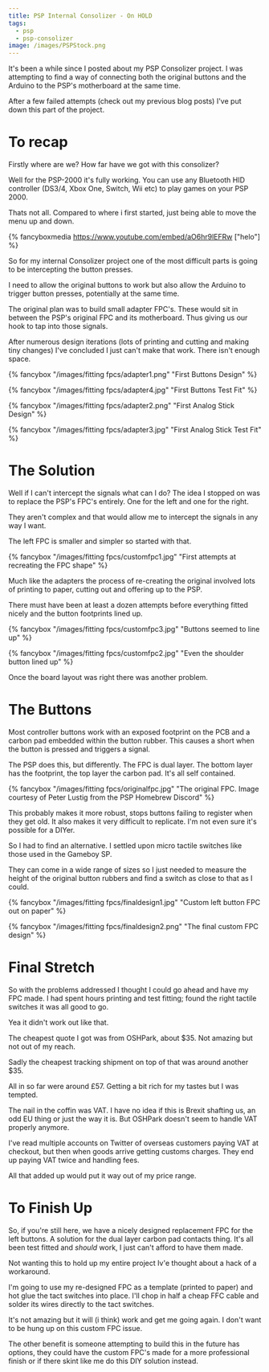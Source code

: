 ```yaml
---
title: PSP Internal Consolizer - On HOLD
tags:
  - psp
  - psp-consolizer
image: /images/PSPStock.png
---
```


It's been a while since I posted about my PSP Consolizer project. I was attempting to find a way of connecting both the original buttons and the Arduino to the PSP's motherboard at the same time.

After a few failed attempts (check out my previous blog posts) I've put down this part of the project.

<!-- more -->

# To recap

Firstly where are we? How far have we got with this consolizer?

Well for the PSP-2000 it's fully working. You can use any Bluetooth HID controller (DS3/4, Xbox One, Switch, Wii etc) to play games on your PSP 2000.

Thats not all. Compared to where i first started, just being able to move the menu up and down.

{% fancyboxmedia https://www.youtube.com/embed/aO6hr9lEFRw  ["helo"] %}

So for my internal Consolizer project one of the most difficult parts is going to be intercepting the button presses.

I need to allow the original buttons to work but also allow the Arduino to trigger button presses, potentially at the same time.

The original plan was to build small adapter FPC's. These would sit in between the PSP's original FPC and its motherboard. Thus giving us our hook to tap into those signals.

After numerous design iterations (lots of printing and cutting and making tiny changes) I've concluded I just can't make that work. There isn't enough space.

{% fancybox "/images/fitting fpcs/adapter1.png" "First Buttons Design" %}

{% fancybox "/images/fitting fpcs/adapter4.jpg" "First Buttons Test Fit" %}

{% fancybox "/images/fitting fpcs/adapter2.png" "First Analog Stick Design" %}

{% fancybox "/images/fitting fpcs/adapter3.jpg" "First Analog Stick Test Fit" %}

# The Solution

Well if I can't intercept the signals what can I do? The idea I stopped on was to replace the PSP's FPC's entirely. One for the left and one for the right.

They aren't complex and that would allow me to intercept the signals in any way I want.

The left FPC is smaller and simpler so started with that.

{% fancybox "/images/fitting fpcs/customfpc1.jpg" "First attempts at recreating the FPC shape" %}

Much like the adapters the process of re-creating the original involved lots of printing to paper, cutting out and offering up to the PSP.

There must have been at least a dozen attempts before everything fitted nicely and the button footprints lined up.

{% fancybox "/images/fitting fpcs/customfpc3.jpg" "Buttons seemed to line up" %}

{% fancybox "/images/fitting fpcs/customfpc2.jpg" "Even the shoulder button lined up" %}

Once the board layout was right there was another problem.

# The Buttons

Most controller buttons work with an exposed footprint on the PCB and a carbon pad embedded within the button rubber. This causes a short when the button is pressed and triggers a signal.

The PSP does this, but differently. The FPC is dual layer. The bottom layer has the footprint, the top layer the carbon pad. It's all self contained.

{% fancybox "/images/fitting fpcs/originalfpc.jpg" "The original FPC. Image courtesy of Peter Lustig from the PSP Homebrew Discord" %}

This probably makes it more robust, stops buttons failing to register when they get old. It also makes it very difficult to replicate. I'm not even sure it's possible for a DIYer.

So I had to find an alternative. I settled upon micro tactile switches like those used in the Gameboy SP.

They can come in a wide range of sizes so I just needed to measure the height of the original button rubbers and find a switch as close to that as I could.

{% fancybox "/images/fitting fpcs/finaldesign1.jpg" "Custom left button FPC out on paper" %}

{% fancybox "/images/fitting fpcs/finaldesign2.png" "The final custom FPC design" %}

# Final Stretch

So with the problems addressed I thought I could go ahead and have my FPC made. I had spent hours printing and test fitting; found the right tactile switches it was all good to go.

Yea it didn't work out like that.

The cheapest quote I got was from OSHPark, about $35. Not amazing but not out of my reach.

Sadly the cheapest tracking shipment on top of that was around another $35.

All in so far were around £57. Getting a bit rich for my tastes but I was tempted.

The nail in the coffin was VAT. I have no idea if this is Brexit shafting us, an odd EU thing or just the way it is. But OSHPark doesn't seem to handle VAT properly anymore.

I've read multiple accounts on Twitter of overseas customers paying VAT at checkout, but then when goods arrive getting customs charges. They end up paying VAT twice and handling fees.

All that added up would put it way out of my price range.

# To Finish Up

So, if you're still here, we have a nicely designed replacement FPC for the left buttons. A solution for the dual layer carbon pad contacts thing. It's all been test fitted and _should_ work, I just can't afford to have them made.

Not wanting this to hold up my entire project Iv'e thought about a hack of a workaround.

I'm going to use my re-designed FPC as a template (printed to paper) and hot glue the tact switches into place. I'll chop in half a cheap FFC cable and solder its wires directly to the tact switches.

It's not amazing but it will (i think) work and get me going again. I don't want to be hung up on this custom FPC issue.

The other benefit is someone attempting to build this in the future has options, they could have the custom FPC's made for a more professional finish or if there skint like me do this DIY solution instead.
